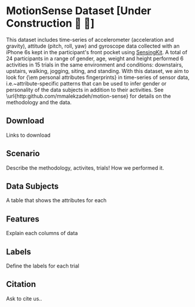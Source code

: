 # MotionSense Dataset [Under Construction :construction_worker: :construction_worker:]
This dataset includes time-series of accelerometer (acceleration and gravity), attitude (pitch, roll, yaw) and gyroscope data collected with an iPhone 6s kept in the participant's front pocket using [SensingKit](https://www.sensingkit.org/). A total of 24 participants in a range of gender, age, weight and height performed 6 activities in 15 trials in the same environment and conditions: downstairs, upstairs, walking, jogging, siting, and standing. With this dataset, we aim to look for {\em personal attributes fingerprints} in time-series of sensor data, i.e.~attribute-specific patterns that can be used to infer gender or personality of the data subjects in addition to their activities. See \url{http:github.com/mmalekzadeh/motion-sense} for details on the methodology and the data.

## Download
  Links to download
  
## Scenario
  Describe the methodology, activites, trials! How we performed  it.

## Data Subjects
  A table that shows the attributes for each
  
## Features
  Explain each columns of data
  
## Labels
  Define the labels for each trial

## Citation
  Ask to cite us..


  
